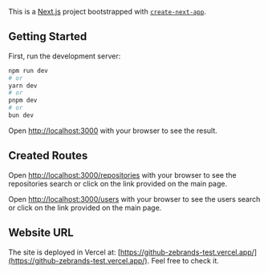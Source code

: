 This is a [Next.js](https://nextjs.org/) project bootstrapped with [`create-next-app`](https://github.com/vercel/next.js/tree/canary/packages/create-next-app).

## Getting Started

First, run the development server:

```bash
npm run dev
# or
yarn dev
# or
pnpm dev
# or
bun dev
```

Open [http://localhost:3000](http://localhost:3000) with your browser to see the result.

## Created Routes

Open [http://localhost:3000/repositories](http://localhost:3000/repositories) with your browser to see the repositories search or click on the link provided on the main page.

Open [http://localhost:3000/users](http://localhost:3000/users) with your browser to see the users search or click on the link provided on the main page.

## Website URL

The site is deployed in Vercel at: [https://github-zebrands-test.vercel.app/](https://github-zebrands-test.vercel.app/). Feel free to check it.
